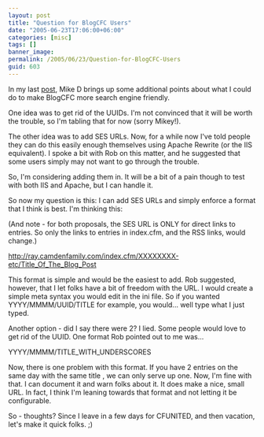 ```yaml
---
layout: post
title: "Question for BlogCFC Users"
date: "2005-06-23T17:06:00+06:00"
categories: [misc]
tags: []
banner_image: 
permalink: /2005/06/23/Question-for-BlogCFC-Users
guid: 603
---
```


In my last <a href="http://ray.camdenfamily.com/index.cfm?mode=entry&entry=A9DD4434-E9B2-6491-A9B9CABBB23F20E2">post</a>, Mike D brings up some additional points about what I could do to make BlogCFC more search engine friendly.

One idea was to get rid of the UUIDs. I'm not convinced that it will be worth the trouble, so I'm tabling that for now (sorry Mikey!).

The other idea was to add SES URLs. Now, for a while now I've told people they can do this easily enough themselves using Apache Rewrite (or the IIS equivalent). I spoke a bit with Rob on this matter, and he suggested that some users simply may not want to go through the trouble. 

So, I'm considering adding them in. It will be a bit of a pain though to test with both IIS and Apache, but I can handle it. 

So now my question is this: I can add SES URLs and simply enforce a format that I think is best. I'm thinking this:

(And note - for both proposals, the SES URL is ONLY for direct links to entries. So only the links to entries in index.cfm, and the RSS links, would change.)

http://ray.camdenfamily.com/index.cfm/XXXXXXXX-etc/Title_Of_The_Blog_Post

This format is simple and would be the easiest to add. Rob suggested, however, that I let folks have a bit of freedom with the URL. I would create a simple meta syntax you would edit in the ini file. So if you wanted YYYY/MMMM/UUID/TITLE for example, you would... well type what I just typed. 

Another option - did I say there were 2? I lied. Some people would love to get rid of the UUID. One format Rob pointed out to me was...

YYYY/MMMM/TITLE_WITH_UNDERSCORES

Now, there is one problem with this format. If you have 2 entries on the same day with the same title , we can only serve up one. Now, I'm fine with that. I can document it and warn folks about it. It does make a nice, small URL. In fact, I think I'm leaning towards that format and not letting it be configurable.

So - thoughts? Since I leave in a few days for CFUNITED, and then vacation, let's make it quick folks. ;)